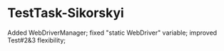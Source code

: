 # TestTask-Sikorskyi
Added WebDriverManager;
fixed "static WebDriver" variable; 
improved Test#2&3 flexibility;
